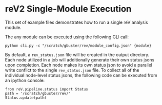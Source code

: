 # reV2 Single-Module Execution

This set of example files demonstrates how to run a single reV analysis module.

The any module can be executed using the following CLI call:

`python cli.py -c "/scratch/gbuster/rev/module_config.json" {module}`

By default, a `rev_status.json` file will be created in the output directory. 
Each node utilized in a job will additionally generate their own status jsons upon completion. 
Each node makes its own status json to avoid a parallel write conflict to the single `rev_status.json` file. 
To collect all of the individual node-level status jsons, the following code can be executed from an ipython console: 

```
from reV.pipeline.status import Status
path = '/scratch/gbuster/rev/'
Status.update(path)
```
